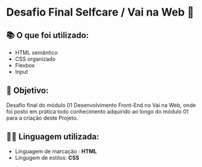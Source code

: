 # Desafio Final Selfcare / Vai na Web 🚀

## 📚 O que foi utilizado:
- HTML semântico
- CSS organizado
- Flexbox
- Input

## 📌 Objetivo:
Desafio final do módulo 01 Desenvolvimento Front-End no Vai na Web, onde foi posto em prática todo conhecimento adquirido ao longo do módulo 01 
para a criação deste Projeto.

## 👨‍💻 Linguagem utilizada:
- Linguagem de marcação : **HTML**
- Lingugem de estilos: **CSS**
